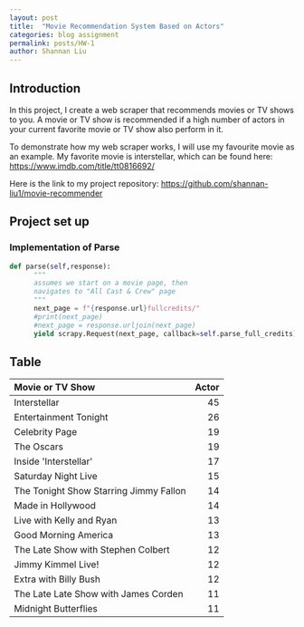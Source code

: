```yaml
---
layout: post
title:  "Movie Recommendation System Based on Actors"
categories: blog assignment
permalink: posts/HW-1
author: Shannan Liu
---
```


## Introduction
In this project, I create a web scraper that recommends movies or TV shows to you. A movie or TV show is recommended if a high number of actors in your current favorite movie or TV show also perform in it.

To demonstrate how my web scraper works, I will use my favourite movie as an example. My favorite movie is interstellar, which can be found here: https://www.imdb.com/title/tt0816692/

Here is the link to my project repository: https://github.com/shannan-liu1/movie-recommender

## Project set up
### Implementation of Parse
```python
def parse(self,response):
      """
      assumes we start on a movie page, then
      navigates to "All Cast & Crew" page
      """
      next_page = f"{response.url}fullcredits/"
      #print(next_page)
      #next_page = response.urljoin(next_page)
      yield scrapy.Request(next_page, callback=self.parse_full_credits)
```


## Table
| Movie or TV Show                       |   Actor |
|:---------------------------------------|--------:|
| Interstellar                           |      45 |
| Entertainment Tonight                  |      26 |
| Celebrity Page                         |      19 |
| The Oscars                             |      19 |
| Inside 'Interstellar'                  |      17 |
| Saturday Night Live                    |      15 |
| The Tonight Show Starring Jimmy Fallon |      14 |
| Made in Hollywood                      |      14 |
| Live with Kelly and Ryan               |      13 |
| Good Morning America                   |      13 |
| The Late Show with Stephen Colbert     |      12 |
| Jimmy Kimmel Live!                     |      12 |
| Extra with Billy Bush                  |      12 |
| The Late Late Show with James Corden   |      11 |
| Midnight Butterflies                   |      11 |
